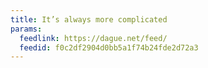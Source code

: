 ```yaml
---
title: It’s always more complicated
params:
  feedlink: https://dague.net/feed/
  feedid: f0c2df2904d0bb5a1f74b24fde2d72a3
---
```

